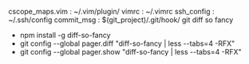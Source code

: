 cscope_maps.vim : ~/.vim/plugin/
vimrc : ~/.vimrc
ssh_config : ~/.ssh/config
commit_msg : $(git_project)/.git/hook/
git diff so fancy
- npm install -g diff-so-fancy
- git config --global pager.diff "diff-so-fancy | less --tabs=4 -RFX"
- git config --global pager.show "diff-so-fancy | less --tabs=4 -RFX"
